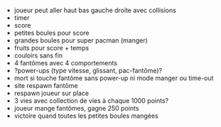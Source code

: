 - joueur peut aller haut bas gauche droite avec collisions
- timer
- score
- petites boules pour score
- grandes boules pour super pacman (manger)
- fruits pour score + temps
- couloirs sans fin
- 4 fantômes avec 4 comportements
- ?power-ups (type vitesse, glissant, pac-fantôme)?
- mort si touche fantôme sans power-up ni mode manger ou time-out
- site respawn fantôme
- respawn joueur sur place
- 3 vies avec collection de vies à chaque 1000 points?
- joueur mange fantômes, gagne 250 points
- victoire quand toutes les petites boules mangées
